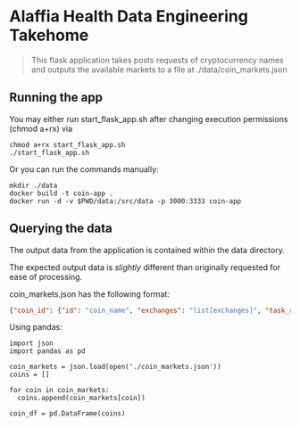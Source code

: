 # Alaffia Health Data Engineering Takehome
> This flask application takes posts requests of cryptocurrency names and outputs the available markets to a file at ./data/coin_markets.json
## Running the app

You may either run start_flask_app.sh after changing execution permissions (chmod a+rx) via
```
chmod a+rx start_flask_app.sh
./start_flask_app.sh
```

Or you can run the commands manually:
```
mkdir ./data
docker build -t coin-app .
docker run -d -v $PWD/data:/src/data -p 3000:3333 coin-app
```

## Querying the data

The output data from the application is contained within the data directory. 

The expected output data is *slightly* different than originally requested for ease of processing. 

coin_markets.json has the following format:

```json 
{"coin_id": {"id": "coin_name", "exchanges": "list[exchanges]", "task_run": "task_run_id"}}
```

Using pandas:

```
import json
import pandas as pd

coin_markets = json.load(open('./coin_markets.json'))
coins = []

for coin in coin_markets:
  coins.append(coin_markets[coin])
  
coin_df = pd.DataFrame(coins)

```
